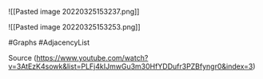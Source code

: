 ![[Pasted image 20220325153237.png]]

![[Pasted image 20220325153253.png]]

#Graphs #AdjacencyList

Source (https://www.youtube.com/watch?v=3AtEzK4sowk&list=PLFj4kIJmwGu3m30HfYDDufr3PZBfyngr0&index=3)